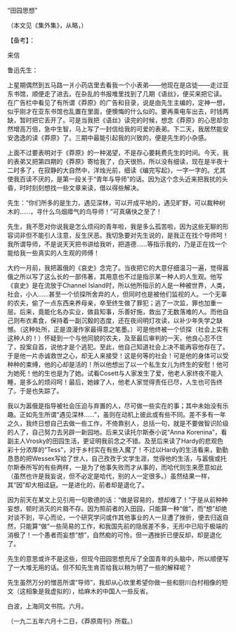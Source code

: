 “田园思想”

  

（本文见《集外集》，从略，）

  

【备考】：

  

来信

  

鲁迅先生：

上星期偶然到五马路一爿小药店里去看我一个小表弟——他现在是店徒——走过亚东书馆，顺便走了进去。在杂乱的书报堆里找到了几期《语丝》，便买来把它读。在广告栏中看见了有所谓《莽原》的广告和目录，说是由先生主编的，定神一想，似乎刚才在亚东书馆也乱置在里面，便懊悔的什么似的。要再乘电车出去，时钱两缺，暂时把它丢开了。可是当我把《语丝》读完的时候，想念《莽原》的心思却忽然增高万倍，急中生智，马上写了一封信给我的可爱的表弟。下二天，我居然能安安逸逸的读《莽原》了。三期中最能引起我的兴致的，便是先生的小杂感。

上面不过要表明对于《莽原》的一种渴望，不是存心要耗费先生的时间。今天，我的表弟又把第四期的《莽原》寄给我了，白天很热，所以没有细读，现在是半夜十二时多了，在寂静的大自然中，洋烛光前，细读《编完写起》，一字一字的。尤其使我百读不厌的，是第一段关于“青年与导师”的话。因为这个念头近来把我扰的头昏，时时刻刻想找一些文章来读，借以得些解决。

先生：“你们所多的是生力，遇见深林，可以开成平地的，遇见旷野，可以裁种树木的……，寻什么乌烟瘴气的鸟导师！”可真痛快之至了！

先生，我不愿对你说我是怎么烦闷的青年啦，我是多么孤苦啦，因为这些无聊的形容词非但不能引人注意，反生厌恶。我切急要对先生说的，是我正在找个导师呵！我所谓导师，不是说天天把书讲给我听，把道德……等指示我的，乃是正在找一个能给我一些真实的人生观的师傅！

大约一月前，我把嚣俄的《哀史》念完了。当夜把它的大意仔细温习一遍，觉得嚣俄之所以写了这么长的一部伟著，其用意也不过是指示某一种人的人生观。他写《哀史》是在流放于Channel Island时，所以他所指示的人是一种被世界，人类，社会，小人……甚至一个侦探所舍弃的人，但同时也是被他们监视的人。一个无辜的农夫，偷了一点东西来养母亲，卒至终生做了罪犯；逃了一次监，罪也加重一层。后来，竟能化名办实业，做县知事，乐善好施，救出了无数落难的人。而他自己则布衣素食，保持着一副沉毅的态度，还在夜间明灯攻读，以补少年失学之缺憾。（这种处所，正是浪漫作家最得意之笔墨。）可是他终被一个侦探（社会上实有这种人的！）怀疑到一个与他同貌的农夫，及至最后审判的一天，他良心忍不住了，投案自首，说他才是个逃犯。至此，他自己知道社会上决不能再容他存在了。于是他一片赤诚救世之心，却无人来接受！这是何等的社会！可是他的身体可以受种种的束缚，他的心却是活的！所以他想出了以一个私生女儿为终生的安慰！他可为她死！他的生也是为了她。试看Cosett与人家发生了爱，他老人家终夜不能入睡，是多么的烦闷呵！最后，她嫁了人，他老人家觉得责任已尽，人生也可告终了。于是也失踪了。

我以为嚣俄是指导被社会压迫与弃置的人，尽可做一些实在的事；其中未始没有乐趣。正如先生所谓“遇见深林……”，虽则在动机上彼此或有些不同。差不多有一年之久，我终日想自己去做一些工作，不倚靠别人，总括一句，就是不要做智识阶级的人了，自己努力去另辟一新园地。后来又读托尔斯泰小说“Anna Korenina”，看副主人Vrosky的田园生活，更证明我前念之不错。及至后来读了Hardy的悲观色彩十分浓厚的“Tess”，对于乡村实在有些入魔了！不过以Hardy的生活看来，勤勤恳恳的把Wessex写给了世人，自己孜孜于文学生涯，觉得他的生活，与嚣俄或托尔斯泰所写的有些两样，一是为了他事失败而才从事的，而哈代则生来愿意如此（虽然也许是我妄说，但不必定是哈代，别的人一定很多。）虽然结果一样，其“因”却大相迳庭。一是进化的，前者却是退化了。

因为前天在某文上见引用一句歌德的话：“做是容易的，想却难了！”于是从前种种妄想，顿时消灭的片屑不存。因为照前者的入田园，只能算一种“做”，而“想”却绝对谈不到，平心而论，一个研究学问或作其他事业的人一旦遭了挫折，便去归返自然，只能算“做”一些简易的工作，和我国先前的隐居差不多，无形中已陷于极端的消极了！一个愚者而妄想“想”，自然痴的可怜，但一遇挫折已便反却，却是退化了。

先生的意思或许不是这些，但现今田园思想充斥了全国青年的头脑中，所以顺便写了一大堆无用的话。但不知先生肯否给我以稍为明了一些的解释呢？

先生虽然万分的憎恶所谓“导师”，我却从心坎里希望你做一些和厨川白村相像的短文（这相象是我虚拟的），给麻木的中国人一些反省。

  

白波，上海同文书院。六月。

（一九二五年六月十二日，《莽原周刊》所载。）